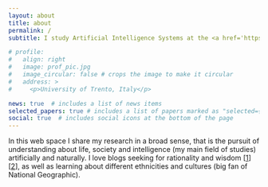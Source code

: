 ```yaml
---
layout: about
title: about
permalink: /
subtitle: I study Artificial Intelligence Systems at the <a href='https://en.wikipedia.org/wiki/University_of_Trento'>University of Trento</a>.<br> My research interests include generative models, multi-task/multi-modal learning and emergence. I believe (1) knowledge stems from interaction as well, (2) language is not sufficient, (3) machines shall have a human nature as base. I'm particularly keen on probability theory.

# profile:
#   align: right
#   image: prof_pic.jpg
#   image_circular: false # crops the image to make it circular
#   address: >
#     <p>University of Trento, Italy</p>

news: true  # includes a list of news items
selected_papers: true # includes a list of papers marked as "selected={true}"
social: true  # includes social icons at the bottom of the page
---
```


In this web space I share my research in a broad sense, that is the pursuit of understanding about life, society and intelligence (my main field of studies) artificially and naturally. I love blogs seeking for rationality and wisdom [[1](https://moretothat.com)][[2](https://www.lesswrong.com)], as well as learning about different ethnicities and cultures (big fan of National Geographic).

